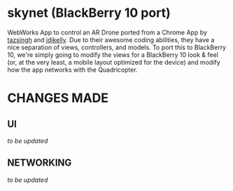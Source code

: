 skynet (BlackBerry 10 port)
======

WebWorks App to control an AR Drone ported from a Chrome App by [tazsingh](https://github.com/tazsingh) and [jdjkelly](https://github.com/jdjkelly).  Due to their awesome coding abilities, they have a nice separation of views, controllers, and models.  To port this to BlackBerry 10, we're simply going to modify the views for a BlackBerry 10 look & feel (or, at the very least, a mobile layout optimized for the device) and modify how the app networks with the Quadricopter.

# CHANGES MADE #

## UI ##
_to be updated_

## NETWORKING ##
_to be updated_
